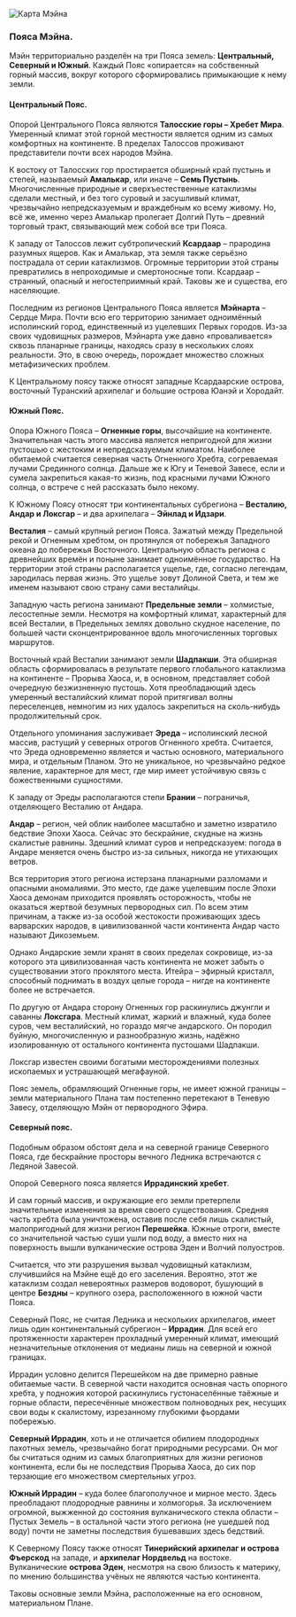![Карта Мэйна](images/MainTemp2.png)

### **Пояса Мэйна.**

Мэйн территориально разделён на три Пояса земель: **Центральный, Северный и Южный**. Каждый Пояс «опирается» на собственный горный массив, вокруг которого сформировались примыкающие к нему земли.

#### **Центральный Пояс.**

Опорой Центрального Пояса являются **Талосские горы – Хребет Мира**. Умеренный климат этой горной местности является одним из самых комфортных на континенте. В пределах Талоссов проживают представители почти всех народов Мэйна.

К востоку от Талосских гор простирается обширный край пустынь и степей, называемый **Амалькар**, или иначе – **Семь Пустынь**. Многочисленные природные и сверхъестественные катаклизмы сделали местный, и без того суровый и засушливый климат, чрезвычайно непредсказуемым и враждебным ко всему живому. Но, всё же, именно через Амалькар пролегает Долгий Путь – древний торговый тракт, связывающий меж собой все три Пояса.

К западу от Талоссов лежит субтропический **Ксардаар** – прародина разумных ящеров. Как и Амалькар, эта земля также серьёзно пострадала от серии катаклизмов. Огромные территории этой страны превратились в непроходимые и смертоносные топи. Ксардаар – странный, опасный и негостеприимный край. Таковы же и существа, его населяющие.

Последним из регионов Центрального Пояса является **Мэйнарта** – Сердце Мира. Почти всю его территорию занимает одноимённый исполинский город, единственный из уцелевших Первых городов. Из-за своих чудовищных размеров, Мэйнарта уже давно «проваливается» сквозь планарные границы, находясь сразу в нескольких слоях реальности. Это, в свою очередь, порождает множество сложных метафизических проблем.

К Центральному поясу также относят западные Ксардаарские острова, восточный Туранский архипелаг и большие острова Юанэй и Хородайт.

#### **Южный Пояс.**

Опора Южного Пояса – **Огненные горы**, высочайшие на континенте. Значительная часть этого массива является непригодной для жизни пустошью с жестоким и непредсказуемым климатом. Наиболее обитаемой считается северная часть Огненного Хребта, согреваемая лучами Срединного солнца. Дальше же к Югу и  Теневой Завесе, если и сумела закрепиться какая-то жизнь, под красными лучами Южного солнца, о встрече с ней рассказать было некому.

К Южному Поясу относят три континентальных субрегиона – **Весталию, Андар и Локсгар** – и два архипелага – **Эйнлад и Идзари**.

**Весталия** – самый крупный регион Пояса. Зажатый между Предельной рекой и Огненным хребтом, он протянулся от побережья Западного океана до побережья Восточного. Центральную область региона с древнейших времён и поныне занимает одноимённое государство. На территории этой страны располагается ущелье, где, согласно легендам, зародилась первая жизнь. Это ущелье зовут Долиной Света, и тем же именем называют свою страну сами весталийцы.

Западную часть региона занимают **Предельные земли** – холмистые, лесостепные земли. Несмотря на комфортный климат, характерный для всей Весталии, в Предельных землях довольно скудное население, по большей части сконцентрированное вдоль многочисленных торговых маршрутов.

Восточный край Весталии занимают земли **Шадпакши**. Эта обширная область сформировалась в результате первого глобального катаклизма на континенте – Прорыва Хаоса, и, в основном, представляет собой очередную безжизненную пустошь. Хотя преобладающий здесь умеренный весталийский климат порой притягивал волны переселенцев, немногим из них удалось закрепиться на сколь-нибудь продолжительный срок.

Отдельного упоминания заслуживает **Эреда** – исполинский лесной массив, растущий у северных отрогов Огненного хребта. Считается, что Эреда одновременно является и частью основного, материального мира, и отдельным Планом. Это не уникальное, но чрезвычайно редкое явление, характерное для мест, где мир имеет устойчивую связь с божественными сущностями.

К западу от Эреды располагаются степи **Брании** – пограничья, отделяющего Весталию от Андара.

**Андар** – регион, чей облик наиболее масштабно и заметно извратило бедствие Эпохи Хаоса. Сейчас это бескрайние, скудные на жизнь скалистые равнины. Здешний климат суров и непредсказуем: погода в Андаре меняется очень быстро из-за сильных, никогда не утихающих ветров.

Вся территория этого региона истерзана планарными разломами и опасными аномалиями. Это место, где даже уцелевшим после Эпохи Хаоса демонам приходится проявлять осторожность, чтобы не оказаться жертвой безумных первородных сил. По всем этим причинам, а также из-за особой жестокости проживающих здесь варварских народов, в цивилизованной части континента Андар часто называют Дикоземьем.

Однако Андарские земли хранят в своих пределах сокровище, из-за которого эта цивилизованная часть континента не может забыть о существовании этого проклятого места. Итейра – эфирный кристалл, способный поднимать в воздух целые города – нигде на континенте более не встречается.

По другую от Андара сторону Огненных гор раскинулись джунгли и саванны **Локсгара**. Местный климат, жаркий и влажный, куда более суров, чем весталийский, но гораздо мягче андарского. Он породил буйную, многочисленную и разнообразную жизнь, надёжно изолированную от остального континента пустошами Шадпакши.

Локсгар известен своими богатыми месторождениями полезных ископаемых и устрашающей мегафауной.

Пояс земель, обрамляющий Огненные горы, не имеет южной границы – земли материального Плана там постепенно перетекают в Теневую Завесу, отделяющую Мэйн от первородного Эфира.

#### **Северный пояс.**

Подобным образом обстоят дела и на северной границе Северного Пояса, где бескрайние просторы вечного Ледника встречаются с Ледяной Завесой.

Опорой Северного пояса является **Иррадинский хребет**. 

И сам горный массив, и окружающие его земли претерпели значительные изменения за время своего существования. Средняя часть хребта была уничтожена, оставив после себя лишь скалистый, малопригодный для жизни регион **Перешейка**. Южные отроги, вместе со значительной частью суши ушли под воду, а вместо них на поверхность вышли вулканические острова Эден и Волчий полуостров.

Считается, что эти разрушения вызвал чудовищный катаклизм, случившийся на Мэйне ещё до его заселения. Вероятно, этот же катаклизм создал невероятных размеров водоворот, бушующий в центре **Бездны** – крупного озера, расположенного в южной части Пояса.

Северный Пояс, не считая Ледника и нескольких архипелагов, имеет лишь один континентальный субрегион – **Иррадин**. Для всей его протяженности характерен прохладный умеренный климат, имеющий незначительные отклонения от медианы лишь на северной и южной границах.

Иррадин условно делится Перешейком на две примерно равные обитаемые части. В северной части находится основная часть опорного хребта, у подножия которой раскинулись густонаселённые таёжные и горные области, пересечённые множеством полноводных рек, несущих свои воды к скалистому, изрезанному глубокими фьордами побережью.

**Северный Иррадин**, хоть и не отличается обилием плодородных пахотных земель, чрезвычайно богат природными ресурсами. Он мог бы считаться одним из самых благоприятных для жизни регионов континента, если бы не последствия Прорыва Хаоса, до сих пор терзающие его множеством смертельных угроз.

**Южный Иррадин** – куда более благополучное и мирное место. Здесь преобладают плодородные равнины и холмогорья. За исключением огромной, выжженной до состояния вулканического стекла области – Пустых Земель – в остальной части этого региона (не ушедшей под воду) почти не заметны последствия бушевавших здесь бедствий.

К Северному Поясу также относят **Тинерийский архипелаг и острова Фъерскод** на западе, и **архипелаг Нордвельд** на востоке. Вулканические **острова Эден**, несмотря на свою близость к материку, по мнению большинства учёных не являются частью континента.

Таковы основные земли Мэйна, расположенные на его основном, материальном Плане.
